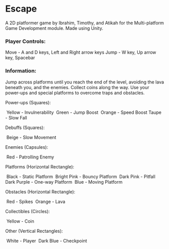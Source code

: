 # Escape

A 2D platformer game by Ibrahim, Timothy, and Atikah for the Multi-platform Game Development module. Made using Unity.

### Player Controls:

Move - A and D keys, Left and Right arrow keys
Jump - W key, Up arrow key, Spacebar

### Information:

Jump across platforms until you reach the end of the level, avoiding the lava beneath you, and the enemies. Collect coins along the way. Use your power-ups and special platforms to overcome traps and obstacles. 

Power-ups (Squares):

​		Yellow - Invulnerability
​		Green - Jump Boost
​		Orange - Speed Boost
​		Taupe - Slow Fall

Debuffs (Squares):

​		Beige - Slow Movement

Enemies (Capsules):

​		Red - Patrolling Enemy

Platforms (Horizontal Rectangle):

​		Black - Static Platform
​		Bright Pink - Bouncy Platform
​		Dark Pink - Pitfall
​		Dark Purple - One-way Platform
​		Blue - Moving Platform

Obstacles (Horizontal Rectangle):

​		Red - Spikes
​		Orange - Lava

Collectibles (Circles):

​		Yellow - Coin

Other (Vertical Rectangles):

​		White - Player
​		Dark Blue - Checkpoint

